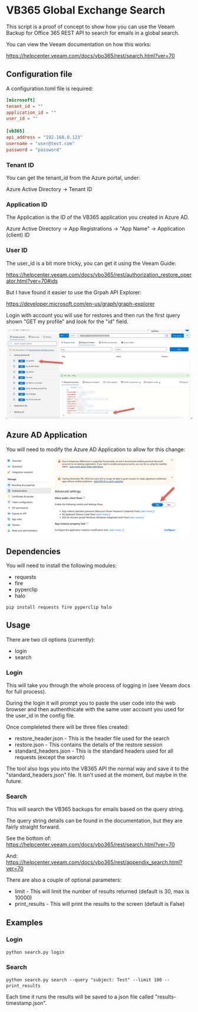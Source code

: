 # VB365 Global Exchange Search

This script is a proof of concept to show how you can use the Veeam Backup for Office 365 REST API to search for emails in a global search.

You can view the Veeam documentation on how this works:

https://helpcenter.veeam.com/docs/vbo365/rest/search.html?ver=70

## Configuration file

A configuration.toml file is required:

```toml
[microsoft]
tenant_id = ""
application_id = ""
user_id = ""

[vb365]
api_address = "192.168.0.123"
username = "user@test.com"
password = "password"
```

### Tenant ID

You can get the tenant_id from the Azure portal, under:

Azure Active Directory -> Tenant ID

### Application ID

The Application is the ID of the VB365 application you created in Azure AD. 

Azure Active Directory -> App Registrations -> "App Name" -> Application (client) ID

### User ID

The user_id is a bit more tricky, you can get it using the Veeam Guide:

https://helpcenter.veeam.com/docs/vbo365/rest/authorization_restore_operator.html?ver=70#ids

But I have found it easier to use the Grpah API Explorer: 

https://developer.microsoft.com/en-us/graph/graph-explorer

Login with account you will use for restores and then run the first query shown "GET my profile" and look for the "id" field.

<img title="Azure Image" src="./img/graph.png">

## Azure AD Application

You will need to modify the Azure AD Application to allow for this change:

<img title="Azure Image" src="./img/azure_settings.png">

## Dependencies

You will need to install the following modules:

- requests
- fire
- pyperclip
- halo

```
pip install requests fire pyperclip halo
```

## Usage

There are two cli options (currently):

- login
- search

### Login

This will take you through the whole process of logging in (see Veeam docs for full process). 

During the login it will prompt you to paste the user code into the web browser and then authenthicate with the same user account you used for the user_id in the config file.

Once compleleted there will be three files created:

- restore_header.json - This is the header file used for the search
- restore.json - This contains the details of the restore session
- standard_headers.json - This is the standard headers used for all requests (except the search)

The tool also logs you into the VB365 API the normal way and save it to the "standard_headers.json" file. It isn't used at the moment, but maybe in the future.

### Search

This will search the VB365 backups for emails based on the query string.

The query string details can be found in the documentation, but they are fairly straight forward.

See the bottom of: https://helpcenter.veeam.com/docs/vbo365/rest/search.html?ver=70

And: https://helpcenter.veeam.com/docs/vbo365/rest/appendix_search.html?ver=70

There are also a couple of optional parameters:

- limit - This will limit the number of results returned (default is 30, max is 10000)
- print_results - This will print the results to the screen (default is False)

## Examples

### Login

```
python search.py login
```

### Search

```
python search.py search --query "subject: Test" --limit 100 --print_results
```

Each time it runs the results will be saved to a json file called "results-timestamp.json".

